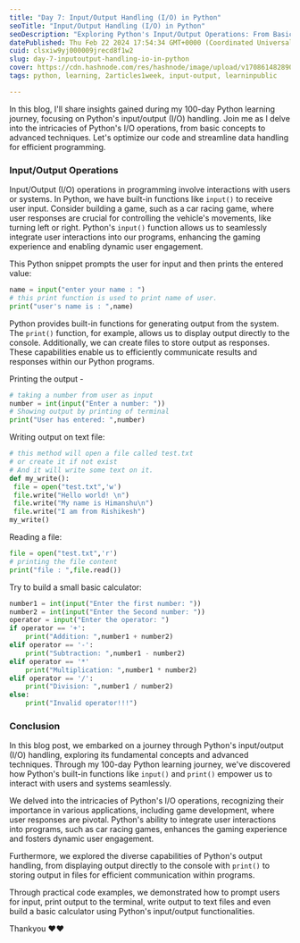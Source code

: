 ```yaml
---
title: "Day 7: Input/Output Handling (I/O) in Python"
seoTitle: "Input/Output Handling (I/O) in Python"
seoDescription: "Exploring Python's Input/Output Operations: From Basics to Advanced Techniques"
datePublished: Thu Feb 22 2024 17:54:34 GMT+0000 (Coordinated Universal Time)
cuid: clsxiw9yj000009jrecd8f1w2
slug: day-7-inputoutput-handling-io-in-python
cover: https://cdn.hashnode.com/res/hashnode/image/upload/v1708614828908/f9188453-59ff-41ef-837b-f876a6b46a6a.png
tags: python, learning, 2articles1week, input-output, learninpublic

---
```


In this blog, I'll share insights gained during my 100-day Python learning journey, focusing on Python's input/output (I/O) handling. Join me as I delve into the intricacies of Python's I/O operations, from basic concepts to advanced techniques. Let's optimize our code and streamline data handling for efficient programming.

### Input/Output Operations

Input/Output (I/O) operations in programming involve interactions with users or systems. In Python, we have built-in functions like `input()` to receive user input. Consider building a game, such as a car racing game, where user responses are crucial for controlling the vehicle's movements, like turning left or right. Python's `input()` function allows us to seamlessly integrate user interactions into our programs, enhancing the gaming experience and enabling dynamic user engagement.

This Python snippet prompts the user for input and then prints the entered value:

```python
name = input("enter your name : ")
# this print function is used to print name of user.
print("user's name is : ",name)
```

Python provides built-in functions for generating output from the system. The `print()` function, for example, allows us to display output directly to the console. Additionally, we can create files to store output as responses. These capabilities enable us to efficiently communicate results and responses within our Python programs.

Printing the output -

```python
# taking a number from user as input
number = int(input("Enter a number: "))
# Showing output by printing of terminal
print("User has entered: ",number)
```

Writing output on text file:

```python
# this method will open a file called test.txt 
# or create it if not exist
# And it will write some text on it.
def my_write():
 file = open("test.txt",'w')
 file.write("Hello world! \n")
 file.write("My name is Himanshu\n")   
 file.write("I am from Rishikesh")
my_write()
```

Reading a file:

```python
file = open("test.txt",'r')
# printing the file content
print("file : ",file.read())
```

Try to build a small basic calculator:

```python
number1 = int(input("Enter the first number: "))
number2 = int(input("Enter the Second number: "))
operator = input("Enter the operator: ")
if operator == '+':
    print("Addition: ",number1 + number2)
elif operator == '-':
    print("Subtraction: ",number1 - number2)
elif operator == '*'
    print("Multiplication: ",number1 * number2)
elif operator == '/':
    print("Division: ",number1 / number2)
else:
    print("Invalid operator!!!")
```

### **Conclusion**

In this blog post, we embarked on a journey through Python's input/output (I/O) handling, exploring its fundamental concepts and advanced techniques. Through my 100-day Python learning journey, we've discovered how Python's built-in functions like `input()` and `print()` empower us to interact with users and systems seamlessly.

We delved into the intricacies of Python's I/O operations, recognizing their importance in various applications, including game development, where user responses are pivotal. Python's ability to integrate user interactions into programs, such as car racing games, enhances the gaming experience and fosters dynamic user engagement.

Furthermore, we explored the diverse capabilities of Python's output handling, from displaying output directly to the console with `print()` to storing output in files for efficient communication within programs.

Through practical code examples, we demonstrated how to prompt users for input, print output to the terminal, write output to text files and even build a basic calculator using Python's input/output functionalities.

Thankyou ❤️❤️